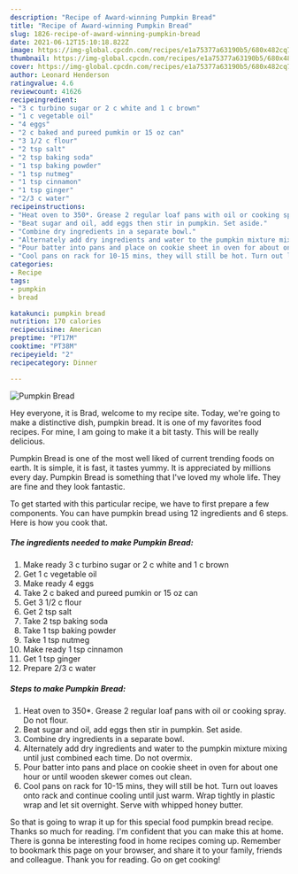 ```yaml
---
description: "Recipe of Award-winning Pumpkin Bread"
title: "Recipe of Award-winning Pumpkin Bread"
slug: 1826-recipe-of-award-winning-pumpkin-bread
date: 2021-06-12T15:10:18.822Z
image: https://img-global.cpcdn.com/recipes/e1a75377a63190b5/680x482cq70/pumpkin-bread-recipe-main-photo.jpg
thumbnail: https://img-global.cpcdn.com/recipes/e1a75377a63190b5/680x482cq70/pumpkin-bread-recipe-main-photo.jpg
cover: https://img-global.cpcdn.com/recipes/e1a75377a63190b5/680x482cq70/pumpkin-bread-recipe-main-photo.jpg
author: Leonard Henderson
ratingvalue: 4.6
reviewcount: 41626
recipeingredient:
- "3 c turbino sugar or 2 c white and 1 c brown"
- "1 c vegetable oil"
- "4 eggs"
- "2 c baked and pureed pumkin or 15 oz can"
- "3 1/2 c flour"
- "2 tsp salt"
- "2 tsp baking soda"
- "1 tsp baking powder"
- "1 tsp nutmeg"
- "1 tsp cinnamon"
- "1 tsp ginger"
- "2/3 c water"
recipeinstructions:
- "Heat oven to 350*. Grease 2 regular loaf pans with oil or cooking spray. Do not flour."
- "Beat sugar and oil, add eggs then stir in pumpkin. Set aside."
- "Combine dry ingredients in a separate bowl."
- "Alternately add dry ingredients and water to the pumpkin mixture mixing until just combined each time. Do not overmix."
- "Pour batter into pans and place on cookie sheet in oven for about one hour or until wooden skewer comes out clean."
- "Cool pans on rack for 10-15 mins, they will still be hot. Turn out loaves onto rack and continue cooling until just warm. Wrap tightly in plastic wrap and let sit overnight. Serve with whipped honey butter."
categories:
- Recipe
tags:
- pumpkin
- bread

katakunci: pumpkin bread 
nutrition: 170 calories
recipecuisine: American
preptime: "PT17M"
cooktime: "PT38M"
recipeyield: "2"
recipecategory: Dinner

---
```



![Pumpkin Bread](https://img-global.cpcdn.com/recipes/e1a75377a63190b5/680x482cq70/pumpkin-bread-recipe-main-photo.jpg)

Hey everyone, it is Brad, welcome to my recipe site. Today, we're going to make a distinctive dish, pumpkin bread. It is one of my favorites food recipes. For mine, I am going to make it a bit tasty. This will be really delicious.

Pumpkin Bread is one of the most well liked of current trending foods on earth. It is simple, it is fast, it tastes yummy. It is appreciated by millions every day. Pumpkin Bread is something that I've loved my whole life. They are fine and they look fantastic.




To get started with this particular recipe, we have to first prepare a few components. You can have pumpkin bread using 12 ingredients and 6 steps. Here is how you cook that.

<!--inarticleads1-->

##### The ingredients needed to make Pumpkin Bread:

1. Make ready 3 c turbino sugar or 2 c white and 1 c brown
1. Get 1 c vegetable oil
1. Make ready 4 eggs
1. Take 2 c baked and pureed pumkin or 15 oz can
1. Get 3 1/2 c flour
1. Get 2 tsp salt
1. Take 2 tsp baking soda
1. Take 1 tsp baking powder
1. Take 1 tsp nutmeg
1. Make ready 1 tsp cinnamon
1. Get 1 tsp ginger
1. Prepare 2/3 c water




<!--inarticleads2-->

##### Steps to make Pumpkin Bread:

1. Heat oven to 350*. Grease 2 regular loaf pans with oil or cooking spray. Do not flour.
1. Beat sugar and oil, add eggs then stir in pumpkin. Set aside.
1. Combine dry ingredients in a separate bowl.
1. Alternately add dry ingredients and water to the pumpkin mixture mixing until just combined each time. Do not overmix.
1. Pour batter into pans and place on cookie sheet in oven for about one hour or until wooden skewer comes out clean.
1. Cool pans on rack for 10-15 mins, they will still be hot. Turn out loaves onto rack and continue cooling until just warm. Wrap tightly in plastic wrap and let sit overnight. Serve with whipped honey butter.




So that is going to wrap it up for this special food pumpkin bread recipe. Thanks so much for reading. I'm confident that you can make this at home. There is gonna be interesting food in home recipes coming up. Remember to bookmark this page on your browser, and share it to your family, friends and colleague. Thank you for reading. Go on get cooking!
